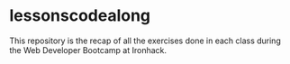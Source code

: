# lessonscodealong

This repository is the recap of all the exercises done in each class during the Web Developer Bootcamp at Ironhack.
